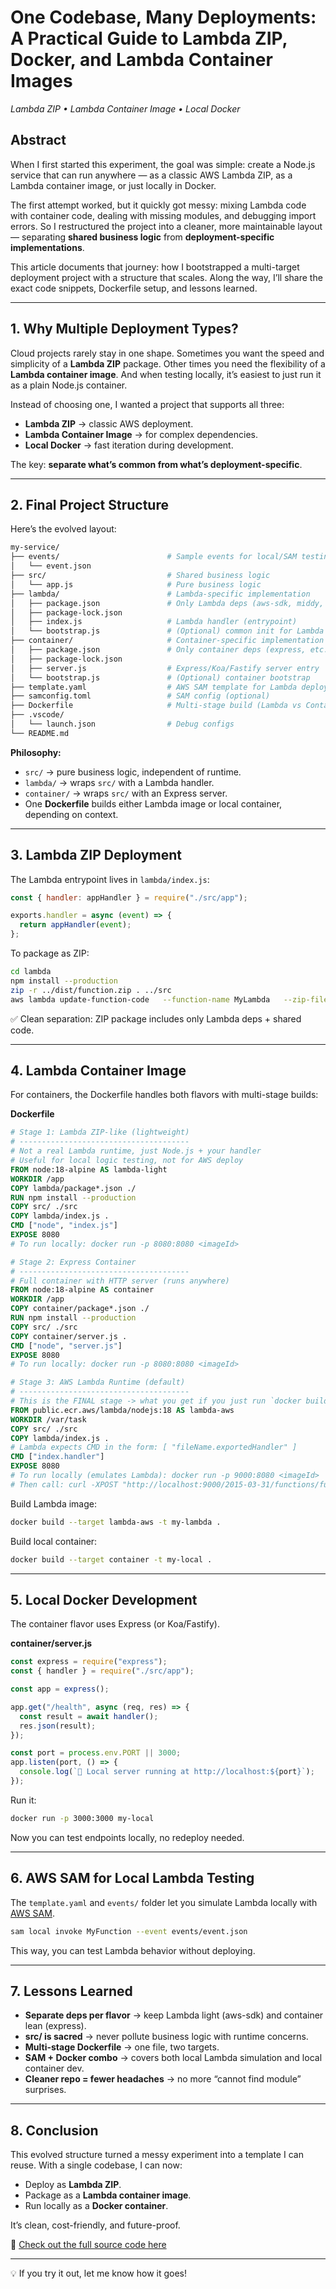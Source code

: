 # One Codebase, Many Deployments: A Practical Guide to Lambda ZIP, Docker, and Lambda Container Images
*Lambda ZIP • Lambda Container Image • Local Docker*

## Abstract
When I first started this experiment, the goal was simple: create a Node.js service that can run anywhere — as a classic AWS Lambda ZIP, as a Lambda container image, or just locally in Docker.  

The first attempt worked, but it quickly got messy: mixing Lambda code with container code, dealing with missing modules, and debugging import errors. So I restructured the project into a cleaner, more maintainable layout — separating **shared business logic** from **deployment-specific implementations**.  

This article documents that journey: how I bootstrapped a multi-target deployment project with a structure that scales. Along the way, I’ll share the exact code snippets, Dockerfile setup, and lessons learned.  

---

## 1. Why Multiple Deployment Types?

Cloud projects rarely stay in one shape. Sometimes you want the speed and simplicity of a **Lambda ZIP** package. Other times you need the flexibility of a **Lambda container image**. And when testing locally, it’s easiest to just run it as a plain Node.js container.  

Instead of choosing one, I wanted a project that supports all three:  
- **Lambda ZIP** → classic AWS deployment.  
- **Lambda Container Image** → for complex dependencies.  
- **Local Docker** → fast iteration during development.  

The key: **separate what’s common from what’s deployment-specific**.  

---

## 2. Final Project Structure

Here’s the evolved layout:  

```bash
my-service/
├── events/                        # Sample events for local/SAM testing
│   └── event.json
├── src/                           # Shared business logic
│   └── app.js                     # Pure business logic
├── lambda/                        # Lambda-specific implementation
│   ├── package.json               # Only Lambda deps (aws-sdk, middy, etc.)
│   ├── package-lock.json
│   ├── index.js                   # Lambda handler (entrypoint)
│   └── bootstrap.js               # (Optional) common init for Lambda flavor
├── container/                     # Container-specific implementation
│   ├── package.json               # Only container deps (express, etc.)
│   ├── package-lock.json
│   ├── server.js                  # Express/Koa/Fastify server entry
│   └── bootstrap.js               # (Optional) container bootstrap
├── template.yaml                  # AWS SAM template for Lambda deploy
├── samconfig.toml                 # SAM config (optional)
├── Dockerfile                     # Multi-stage build (Lambda vs Container)
├── .vscode/
│   └── launch.json                # Debug configs
└── README.md
```

**Philosophy:**  
- `src/` → pure business logic, independent of runtime.  
- `lambda/` → wraps `src/` with a Lambda handler.  
- `container/` → wraps `src/` with an Express server.  
- One **Dockerfile** builds either Lambda image or local container, depending on context.  

---

## 3. Lambda ZIP Deployment

The Lambda entrypoint lives in `lambda/index.js`:  

```js
const { handler: appHandler } = require("./src/app");

exports.handler = async (event) => {
  return appHandler(event);
};
```

To package as ZIP:  

```bash
cd lambda
npm install --production
zip -r ../dist/function.zip . ../src
aws lambda update-function-code   --function-name MyLambda   --zip-file fileb://../dist/function.zip
```

✅ Clean separation: ZIP package includes only Lambda deps + shared code.  

---

## 4. Lambda Container Image

For containers, the Dockerfile handles both flavors with multi-stage builds:  

**Dockerfile**  

```dockerfile
# Stage 1: Lambda ZIP-like (lightweight) 
# --------------------------------------
# Not a real Lambda runtime, just Node.js + your handler
# Useful for local logic testing, not for AWS deploy
FROM node:18-alpine AS lambda-light
WORKDIR /app
COPY lambda/package*.json ./ 
RUN npm install --production
COPY src/ ./src
COPY lambda/index.js .
CMD ["node", "index.js"]
EXPOSE 8080
# To run locally: docker run -p 8080:8080 <imageId>

# Stage 2: Express Container
# --------------------------------------
# Full container with HTTP server (runs anywhere)
FROM node:18-alpine AS container
WORKDIR /app
COPY container/package*.json ./
RUN npm install --production
COPY src/ ./src
COPY container/server.js .
CMD ["node", "server.js"]
EXPOSE 8080
# To run locally: docker run -p 8080:8080 <imageId>

# Stage 3: AWS Lambda Runtime (default)
# --------------------------------------
# This is the FINAL stage -> what you get if you just run `docker build`
FROM public.ecr.aws/lambda/nodejs:18 AS lambda-aws
WORKDIR /var/task
COPY src/ ./src
COPY lambda/index.js .
# Lambda expects CMD in the form: [ "fileName.exportedHandler" ]
CMD ["index.handler"]
EXPOSE 8080
# To run locally (emulates Lambda): docker run -p 9000:8080 <imageId>
# Then call: curl -XPOST "http://localhost:9000/2015-03-31/functions/function/invocations" -d '{}'
```

Build Lambda image:  

```bash
docker build --target lambda-aws -t my-lambda .
```

Build local container:  

```bash
docker build --target container -t my-local .
```

---

## 5. Local Docker Development

The container flavor uses Express (or Koa/Fastify).  

**container/server.js**  

```js
const express = require("express");
const { handler } = require("./src/app");

const app = express();

app.get("/health", async (req, res) => {
  const result = await handler();
  res.json(result);
});

const port = process.env.PORT || 3000;
app.listen(port, () => {
  console.log(`🚀 Local server running at http://localhost:${port}`);
});
```

Run it:  

```bash
docker run -p 3000:3000 my-local
```

Now you can test endpoints locally, no redeploy needed.  

---

## 6. AWS SAM for Local Lambda Testing

The `template.yaml` and `events/` folder let you simulate Lambda locally with [AWS SAM](https://docs.aws.amazon.com/serverless-application-model/).  

```bash
sam local invoke MyFunction --event events/event.json
```

This way, you can test Lambda behavior without deploying.  

---

## 7. Lessons Learned

- **Separate deps per flavor** → keep Lambda light (aws-sdk) and container lean (express).  
- **src/ is sacred** → never pollute business logic with runtime concerns.  
- **Multi-stage Dockerfile** → one file, two targets.  
- **SAM + Docker combo** → covers both local Lambda simulation and local container dev.  
- **Cleaner repo = fewer headaches** → no more “cannot find module” surprises.  

---

## 8. Conclusion

This evolved structure turned a messy experiment into a template I can reuse. With a single codebase, I can now:  
- Deploy as **Lambda ZIP**.  
- Package as a **Lambda container image**.  
- Run locally as a **Docker container**.  

It’s clean, cost-friendly, and future-proof.  

🔗 [Check out the full source code here](./)  

---

💡 If you try it out, let me know how it goes!
